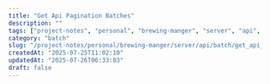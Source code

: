 ```yaml
---
title: "Get Api Pagination Batches"
description: ""
tags: ["project-notes", "personal", "brewing-manger", "server", "api", "batch"]
category: "batch"
slug: "/project-notes/personal/brewing-manger/server/api/batch/get_api_pagination_batches.md"
createdAt: "2025-07-25T11:02:10"
updatedAt: "2025-07-26T06:33:03"
draft: false
---
```

